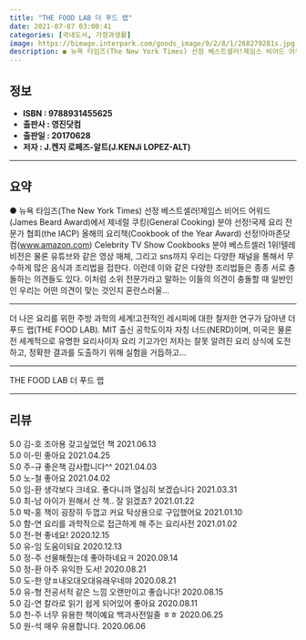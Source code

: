 ```yaml
---
title: "THE FOOD LAB 더 푸드 랩"
date: 2021-07-07 03:00:41
categories: [국내도서, 가정과생활]
image: https://bimage.interpark.com/goods_image/9/2/8/1/268279281s.jpg
description: ● 뉴욕 타임즈(The New York Times) 선정 베스트셀러!제임스 비어드 어워드(James Beard Award)에서 제네럴 쿠킹(General Cooking) 분야 선정!국제 요리 전문가 협회(the IACP) 올해의 요리책(Cookbook of the Year Award)
---
```


## **정보**

- **ISBN : 9788931455625**
- **출판사 : 영진닷컴**
- **출판일 : 20170628**
- **저자 : J.켄지 로페즈-알트(J.KENJi LOPEZ-ALT)**

------



## **요약**

●  뉴욕 타임즈(The New York Times) 선정 베스트셀러!제임스 비어드 어워드(James Beard Award)에서 제네럴 쿠킹(General Cooking) 분야 선정!국제 요리 전문가 협회(the IACP) 올해의 요리책(Cookbook of the Year Award) 선정!아마존닷컴(www.amazon.com) Celebrity  TV Show Cookbooks 분야 베스트셀러 1위!텔레비전은 물론 유튜브와 같은 영상 매체, 그리고 sns까지 우리는 다양한 채널을 통해서 무수하게 많은 음식과 조리법을 접한다. 이런데 이와 같은 다양한 조리법들은 종종 서로 충돌하는 의견들도 있다. 이처럼 소위 전문가라고 말하는 이들의 의견이 충돌할 때 일반인인 우리는 어떤 의견이 맞는 것인지 혼란스러울...

------

더 나은 요리를 위한 주방 과학의 세계!고전적인 레시피에 대한 철저한 연구가 담아낸 더 푸드 랩(THE FOOD LAB). MIT 출신 공학도이자 자칭 너드(NERD)이며, 미국은 물론 전 세계적으로 유명한 요리사이자 요리 기고가인 저자는 잘못 알려진 요리 상식에 도전하고, 정확한 결과를 도출하기 위해 실험을 거듭하고... 

------


THE FOOD LAB 더 푸드 랩 

------


## **리뷰** 

5.0 김-호 조아용 갖고싶었던 책 2021.06.13 <br/>5.0 이-민 좋아요 2021.04.25 <br/>5.0 주-규 좋은책 감사합니다^^ 2021.04.03 <br/>5.0 노-철 좋아요 2021.04.02 <br/>5.0 임-환 생각보다 크네요. 좋다니까 열심히 보겠습니다 2021.03.31 <br/>5.0 최-남 아이가 원해서 산 책.. 
잘 읽겠죠?  2021.01.22 <br/>5.0 박-홍 책이 굉장히 두껍고 커요 탁상용으로 구입했어요 2021.01.10 <br/>5.0 함-연 요리를 과학적으로 접근하게 해 주는 요리사전 2021.01.02 <br/>5.0 전-현 좋네요! 2020.12.15 <br/>5.0 유-임 도움이되요 2020.12.13 <br/>5.0 정-주 선물해줬는데 좋아하네요ㅋ 2020.09.14 <br/>5.0 정-환 아주 유익한 도서! 2020.08.21 <br/>5.0 도-한 양ㅍ내오대오대유래우네먀 2020.08.21 <br/>5.0 유-형 전공서적 같은 느낌 오랜만이고 좋습니다! 2020.08.15 <br/>5.0 김-연 칼라로 읽기 쉽게 되어있어 좋아요
 2020.08.11 <br/>5.0 천-주 너무 유용한 책이예요
백과사전일줄 ㅎㅎ 2020.06.25 <br/>5.0 원-석 매우 유용합니다.  2020.06.06 <br/>